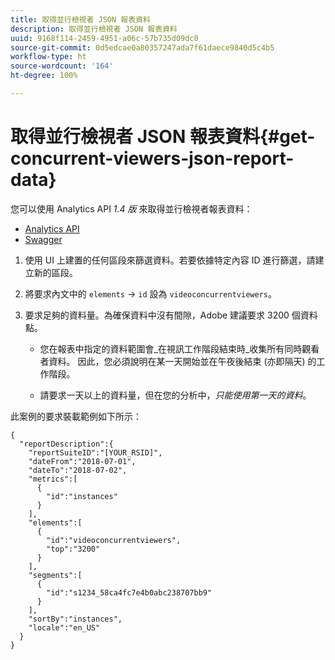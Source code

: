 ```yaml
---
title: 取得並行檢視者 JSON 報表資料
description: 取得並行檢視者 JSON 報表資料
uuid: 9168f114-2459-4951-a06c-57b735d09dc0
source-git-commit: 0d5edcae0a80357247ada7f61daece9840d5c4b5
workflow-type: ht
source-wordcount: '164'
ht-degree: 100%

---
```



# 取得並行檢視者 JSON 報表資料{#get-concurrent-viewers-json-report-data}

您可以使用 Analytics API _*1.4 版*_ 來取得並行檢視者報表資料：
* [Analytics API](https://github.com/AdobeDocs/analytics-1.4-apis)
* [Swagger](https://adobedocs.github.io/analytics-1.4-apis/swagger-docs.html#/Report/Report.Get)

1. 使用 UI 上建置的任何區段來篩選資料。若要依據特定內容 ID 進行篩選，請建立新的區段。
1. 將要求內文中的 `elements` -> `id` 設為 `videoconcurrentviewers`。
1. 要求足夠的資料量。為確保資料中沒有間隙，Adobe 建議要求 3200 個資料點。

   * 您在報表中指定的資料範圍會&#x200B;_在視訊工作階段結束時_收集所有同時觀看者資料。
因此，您必須說明在某一天開始並在午夜後結束 (亦即隔天) 的工作階段。

   * 請要求一天以上的資料量，但在您的分析中，_*只能使用第一天的資料*_。

此案例的要求裝載範例如下所示：

```
{
  "reportDescription":{
    "reportSuiteID":"[YOUR_RSID]",
    "dateFrom":"2018-07-01",
    "dateTo":"2018-07-02",
    "metrics":[
      {
        "id":"instances"
      }
    ],
    "elements":[
      {
        "id":"videoconcurrentviewers",
        "top":"3200"
      }
    ],
    "segments":[
      {
        "id":"s1234_58ca4fc7e4b0abc238707bb9"                                         
      }
    ],
    "sortBy":"instances",
    "locale":"en_US"
  }
}
```

<!--
You can extract the concurrent viewers report data using the Experience Cloud API Explorer as follows. 

1. Navigate to: [https://www.adobe.io.](https://www.adobe.io)
1. Select and enter the following information in the API Explorer form:

    * **API -** Select "Report".
    * **Method -** Select "Queue".
    * **Environment -** Select your data center.
    * Request JSON - Specify the following:

        * `reportSuiteID` - For info on reports suites: [Report Suites](https://experienceleague.adobe.com/docs/analytics/admin/manage-report-suites/report-suites-admin.html)
        
        * `dateTo` - End date of the report.         
        
          >[!NOTE]
          >
          >The maximum time period supported is two days.

        * `dateFrom` - Start date of the report.
        * `elements : id` - Set to `"videoconcurrentviewers"`
        
        * `elements : top` - Specify the number of entries to be returned.

      Sample request body:

      ```    
      {
          "reportDescription": {
              "reportSuiteID": "[Your Report Suite ID]",
              "dateTo": "2017-09-07",
              "dateFrom": "2017-09-07"
              "metrics": [
                  {
                      "id": "instances"
                  }
              ],
              "elements": [
                  {
                      "id": "videoconcurrentviewers",
                      "top": 2880
                  }
              ]
              "locale": "en_US"
          }
      }
      
      ```

      >[!TIP]
      >
      >Some sessions are ended on the next day, and at that point the data will be available for reporting. In that case the best approach is to select 2 days (2880 minutes) of data, and use only the data for the first day (1440 minutes).

1. Click **Get Response**.

   In the Response field, you should get a `reportID`.
1. In the form, change **Method** to "Get".
1. Enter the value of the `reportID` you received in Step 3, and click **Get Response**.

   The concurrent viewers report data, in JSON format, is presented in the Response field.
   
   For example:
   
   ![](assets/api_helper_2.png) 

   ![](assets/api_helper_1.png)

-->
